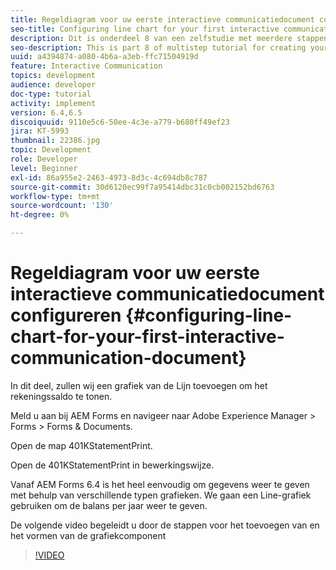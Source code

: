 ```yaml
---
title: Regeldiagram voor uw eerste interactieve communicatiedocument configureren
seo-title: Configuring line chart for your first interactive communication document
description: Dit is onderdeel 8 van een zelfstudie met meerdere stappen voor het maken van uw eerste interactieve communicatiedocument voor het afdrukkanaal. In dit deel, zullen wij een grafiek van de Lijn toevoegen om het rekeningssaldo te tonen.
seo-description: This is part 8 of multistep tutorial for creating your first interactive communications document for the print channel. In this part, we will add a Line chart to display the account balance.
uuid: a4394874-a080-4b6a-a3eb-ffc71504919d
feature: Interactive Communication
topics: development
audience: developer
doc-type: tutorial
activity: implement
version: 6.4,6.5
discoiquuid: 9110e5c6-50ee-4c3e-a779-b680ff49ef23
jira: KT-5993
thumbnail: 22386.jpg
topic: Development
role: Developer
level: Beginner
exl-id: 86a955e2-2463-4973-8d3c-4c694db8c787
source-git-commit: 30d6120ec99f7a95414dbc31c0cb002152bd6763
workflow-type: tm+mt
source-wordcount: '130'
ht-degree: 0%

---
```


# Regeldiagram voor uw eerste interactieve communicatiedocument configureren {#configuring-line-chart-for-your-first-interactive-communication-document}

In dit deel, zullen wij een grafiek van de Lijn toevoegen om het rekeningssaldo te tonen.

Meld u aan bij AEM Forms en navigeer naar Adobe Experience Manager > Forms > Forms &amp; Documents.

Open de map 401KStatementPrint.

Open de 401KStatementPrint in bewerkingswijze.

Vanaf AEM Forms 6.4 is het heel eenvoudig om gegevens weer te geven met behulp van verschillende typen grafieken. We gaan een Line-grafiek gebruiken om de balans per jaar weer te geven.

De volgende video begeleidt u door de stappen voor het toevoegen van en het vormen van de grafiekcomponent

>[!VIDEO](https://video.tv.adobe.com/v/22386?quality=12&learn=on)
